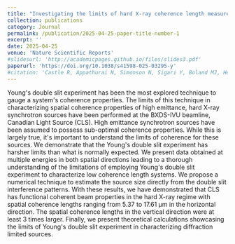 ```yaml
---
title: "Investigating the limits of hard X-ray coherence length measurement employing Young's double slit experiment"
collection: publications
category: Journal
permalink: /publication/2025-04-25-paper-title-number-1
excerpt: ''
date: 2025-04-25
venue: 'Nature Scientific Reports'
#slidesurl: 'http://academicpages.github.io/files/slides3.pdf'
paperurl: 'https://doi.org/10.1038/s41598-025-03295-y'
#citation: 'Castle R, Appathurai N, Simonson N, Sigari Y, Boland MJ, He F, Karunakaran C, Wang J, Moreno BD, Kuppili VSC. Investigating the limits of hard X-ray coherence length measurement employing Young's double slit experiment. Sci Rep. 2025 May 25;15(1):18159. doi: 10.1038/s41598-025-03295-y. PMID: 40415039; PMCID: PMC12104319.'
---
```



Young's double slit experiment has been the most explored technique to gauge a system's coherence properties. The limits of this technique in characterizing spatial coherence properties of high emittance, hard X-ray synchrotron sources have been performed at the BXDS-IVU beamline, Canadian Light Source (CLS). High emittance synchrotron sources have been assumed to possess sub-optimal coherence properties. While this is largely true, it's important to understand the limits of coherence for these sources. We demonstrate that the Young's double slit experiment has harsher limits than what is normally expected. We present data obtained at multiple energies in both spatial directions leading to a thorough understanding of the limitations of employing Young's double slit experiment to characterize low coherence length systems. We propose a numerical technique to estimate the source size directly from the double slit interference patterns. With these results, we have demonstrated that CLS has functional coherent beam properties in the hard X-ray regime with spatial coherence lengths ranging from 5.37 to 17.61 µm in the horizontal direction. The spatial coherence lengths in the vertical direction were at least 3 times larger. Finally, we present theoretical calculations showcasing the limits of Young's double slit experiment in characterizing diffraction limited sources.
